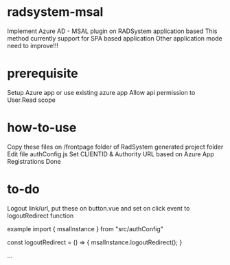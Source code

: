 # radsystem-msal
Implement Azure AD - MSAL plugin on RADSystem application based
This method currently support for SPA based application
Other application mode need to improve!!!

# prerequisite
Setup Azure app or use existing azure app
Allow api permission to User.Read scope

# how-to-use
Copy these files on /frontpage folder of RadSystem generated project folder<br/>
Edit file authConfig.js
Set CLIENTID & Authority URL based on Azure App Registrations
Done

# to-do
Logout link/url, put these on button.vue and set on click event to logoutRedirect function

example
import { msalInstance } from "src/authConfig"

const logoutRedirect = () => {
  msalInstance.logoutRedirect();
}

...

